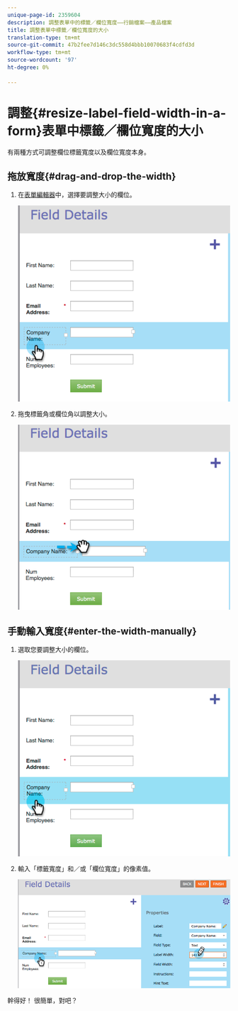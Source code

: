 ```yaml
---
unique-page-id: 2359604
description: 調整表單中的標籤／欄位寬度——行銷檔案——產品檔案
title: 調整表單中標籤／欄位寬度的大小
translation-type: tm+mt
source-git-commit: 47b2fee7d146c3dc558d4bbb10070683f4cdfd3d
workflow-type: tm+mt
source-wordcount: '97'
ht-degree: 0%

---
```



# 調整{#resize-label-field-width-in-a-form}表單中標籤／欄位寬度的大小

有兩種方式可調整欄位標籤寬度以及欄位寬度本身。

## 拖放寬度{#drag-and-drop-the-width}

1. 在[表單編輯器](../../../../product-docs/demand-generation/forms/form-actions/edit-a-form.md)中，選擇要調整大小的欄位。

   ![](assets/image2014-9-15-15-3a24-3a0.png)

1. 拖曳標籤角或欄位角以調整大小。

   ![](assets/image2014-9-15-15-3a24-3a14.png)

## 手動輸入寬度{#enter-the-width-manually}

1. 選取您要調整大小的欄位。

   ![](assets/image2014-9-15-15-3a24-3a28.png)

1. 輸入「標籤寬度」和／或「欄位寬度」的像素值。

   ![](assets/image2014-9-15-15-3a24-3a36.png)

幹得好！ 很簡單，對吧？
